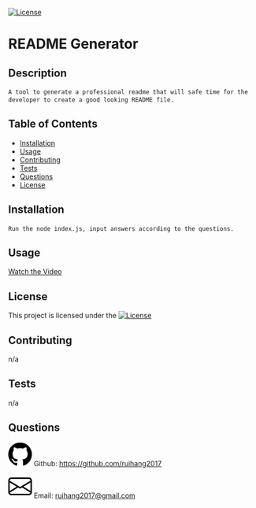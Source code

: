 [![License](https://img.shields.io/badge/License-MIT-blue.svg)](https://opensource.org/licenses/MIT)
  # README Generator
  ## Description 
    A tool to generate a professional readme that will safe time for the developer to create a good looking README file.
  ## Table of Contents
  - [Installation](#installation)
  - [Usage](#usage)
  - [Contributing](#contributing)
  - [Tests](#tests)
  - [Questions](#questions)
  - [License](#license)
  ## Installation
    Run the node index.js, input answers according to the questions.
  ## Usage
  [Watch the Video](https://youtu.be/cGrIeXPSq84)
  ## License
  This project is licensed under the [![License](https://img.shields.io/badge/License-MIT-blue.svg)](https://opensource.org/licenses/MIT)
  ## Contributing
  n/a
  ## Tests
  n/a
  ## Questions
  ![githubIcon](./assest/icon/github.svg) Github: https://github.com/ruihang2017

  ![emailIcon](./assest/icon/envelope.svg)  Email: ruihang2017@gmail.com